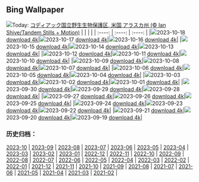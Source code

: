 ## Bing Wallpaper
![](https://global.bing.com/th?id=OHR.KodiakAlaska_JA-JP8382026046_UHD.jpg&w=1000)Today: [コディアック国立野生生物保護区, 米国 アラスカ州 (© Ian Shive/Tandem Stills + Motion)](https://global.bing.com/th?id=OHR.KodiakAlaska_JA-JP8382026046_UHD.jpg)
|      |      |      |
| :----: | :----: | :----: |
|![](https://global.bing.com/th?id=OHR.KodiakAlaska_JA-JP8382026046_UHD.jpg&pid=hp&w=384&h=216&rs=1&c=4)2023-10-18 [download 4k](https://global.bing.com/th?id=OHR.KodiakAlaska_JA-JP8382026046_UHD.jpg)|![](https://global.bing.com/th?id=OHR.SpreadsheetDay_JA-JP8161682030_UHD.jpg&pid=hp&w=384&h=216&rs=1&c=4)2023-10-17 [download 4k](https://global.bing.com/th?id=OHR.SpreadsheetDay_JA-JP8161682030_UHD.jpg)|![](https://global.bing.com/th?id=OHR.GoldenEnchantments_JA-JP7939818582_UHD.jpg&pid=hp&w=384&h=216&rs=1&c=4)2023-10-16 [download 4k](https://global.bing.com/th?id=OHR.GoldenEnchantments_JA-JP7939818582_UHD.jpg)|
|![](https://global.bing.com/th?id=OHR.RingEclipse_JA-JP9257563062_UHD.jpg&pid=hp&w=384&h=216&rs=1&c=4)2023-10-15 [download 4k](https://global.bing.com/th?id=OHR.RingEclipse_JA-JP9257563062_UHD.jpg)|![](https://global.bing.com/th?id=OHR.RailwayDay2023_JA-JP6915793143_UHD.jpg&pid=hp&w=384&h=216&rs=1&c=4)2023-10-14 [download 4k](https://global.bing.com/th?id=OHR.RailwayDay2023_JA-JP6915793143_UHD.jpg)|![](https://global.bing.com/th?id=OHR.ViesteItaly_JA-JP5299332790_UHD.jpg&pid=hp&w=384&h=216&rs=1&c=4)2023-10-13 [download 4k](https://global.bing.com/th?id=OHR.ViesteItaly_JA-JP5299332790_UHD.jpg)|
|![](https://global.bing.com/th?id=OHR.AutumnHedgehog_JA-JP5112338279_UHD.jpg&pid=hp&w=384&h=216&rs=1&c=4)2023-10-12 [download 4k](https://global.bing.com/th?id=OHR.AutumnHedgehog_JA-JP5112338279_UHD.jpg)|![](https://global.bing.com/th?id=OHR.JohnDayFossil_JA-JP4939984855_UHD.jpg&pid=hp&w=384&h=216&rs=1&c=4)2023-10-11 [download 4k](https://global.bing.com/th?id=OHR.JohnDayFossil_JA-JP4939984855_UHD.jpg)|![](https://global.bing.com/th?id=OHR.SoprisSunrise_JA-JP4661289505_UHD.jpg&pid=hp&w=384&h=216&rs=1&c=4)2023-10-10 [download 4k](https://global.bing.com/th?id=OHR.SoprisSunrise_JA-JP4661289505_UHD.jpg)|
|![](https://global.bing.com/th?id=OHR.FremontPetroglyph_JA-JP4463942591_UHD.jpg&pid=hp&w=384&h=216&rs=1&c=4)2023-10-09 [download 4k](https://global.bing.com/th?id=OHR.FremontPetroglyph_JA-JP4463942591_UHD.jpg)|![](https://global.bing.com/th?id=OHR.Hanlu2023_JA-JP9061398422_UHD.jpg&pid=hp&w=384&h=216&rs=1&c=4)2023-10-08 [download 4k](https://global.bing.com/th?id=OHR.Hanlu2023_JA-JP9061398422_UHD.jpg)|![](https://global.bing.com/th?id=OHR.GrizzlyFalls_JA-JP3634717781_UHD.jpg&pid=hp&w=384&h=216&rs=1&c=4)2023-10-07 [download 4k](https://global.bing.com/th?id=OHR.GrizzlyFalls_JA-JP3634717781_UHD.jpg)|
|![](https://global.bing.com/th?id=OHR.TaughannockFalls_JA-JP2595507863_UHD.jpg&pid=hp&w=384&h=216&rs=1&c=4)2023-10-06 [download 4k](https://global.bing.com/th?id=OHR.TaughannockFalls_JA-JP2595507863_UHD.jpg)|![](https://global.bing.com/th?id=OHR.GentooJump_JA-JP8308957970_UHD.jpg&pid=hp&w=384&h=216&rs=1&c=4)2023-10-05 [download 4k](https://global.bing.com/th?id=OHR.GentooJump_JA-JP8308957970_UHD.jpg)|![](https://global.bing.com/th?id=OHR.TarantulaNebula_JA-JP8062980549_UHD.jpg&pid=hp&w=384&h=216&rs=1&c=4)2023-10-04 [download 4k](https://global.bing.com/th?id=OHR.TarantulaNebula_JA-JP8062980549_UHD.jpg)|
|![](https://global.bing.com/th?id=OHR.WhitsundaySwirl_JA-JP7715335529_UHD.jpg&pid=hp&w=384&h=216&rs=1&c=4)2023-10-03 [download 4k](https://global.bing.com/th?id=OHR.WhitsundaySwirl_JA-JP7715335529_UHD.jpg)|![](https://global.bing.com/th?id=OHR.VuittonFoundation_JA-JP7245155728_UHD.jpg&pid=hp&w=384&h=216&rs=1&c=4)2023-10-02 [download 4k](https://global.bing.com/th?id=OHR.VuittonFoundation_JA-JP7245155728_UHD.jpg)|![](https://global.bing.com/th?id=OHR.LakeBledSunrise_JA-JP6531539874_UHD.jpg&pid=hp&w=384&h=216&rs=1&c=4)2023-10-01 [download 4k](https://global.bing.com/th?id=OHR.LakeBledSunrise_JA-JP6531539874_UHD.jpg)|
|![](https://global.bing.com/th?id=OHR.ShenandoahFoliage_JA-JP6899643261_UHD.jpg&pid=hp&w=384&h=216&rs=1&c=4)2023-09-30 [download 4k](https://global.bing.com/th?id=OHR.ShenandoahFoliage_JA-JP6899643261_UHD.jpg)|![](https://global.bing.com/th?id=OHR.HarvestMoon2023_JA-JP6232701669_UHD.jpg&pid=hp&w=384&h=216&rs=1&c=4)2023-09-29 [download 4k](https://global.bing.com/th?id=OHR.HarvestMoon2023_JA-JP6232701669_UHD.jpg)|![](https://global.bing.com/th?id=OHR.MaritimeDay_JA-JP6354094674_UHD.jpg&pid=hp&w=384&h=216&rs=1&c=4)2023-09-28 [download 4k](https://global.bing.com/th?id=OHR.MaritimeDay_JA-JP6354094674_UHD.jpg)|
|![](https://global.bing.com/th?id=OHR.CapriKrupp_JA-JP5333872542_UHD.jpg&pid=hp&w=384&h=216&rs=1&c=4)2023-09-27 [download 4k](https://global.bing.com/th?id=OHR.CapriKrupp_JA-JP5333872542_UHD.jpg)|![](https://global.bing.com/th?id=OHR.VeniceSkatePark_JA-JP4662081868_UHD.jpg&pid=hp&w=384&h=216&rs=1&c=4)2023-09-26 [download 4k](https://global.bing.com/th?id=OHR.VeniceSkatePark_JA-JP4662081868_UHD.jpg)|![](https://global.bing.com/th?id=OHR.GlacierBayOtter_JA-JP4374732070_UHD.jpg&pid=hp&w=384&h=216&rs=1&c=4)2023-09-25 [download 4k](https://global.bing.com/th?id=OHR.GlacierBayOtter_JA-JP4374732070_UHD.jpg)|
|![](https://global.bing.com/th?id=OHR.FraserRiverBC_JA-JP3101600777_UHD.jpg&pid=hp&w=384&h=216&rs=1&c=4)2023-09-24 [download 4k](https://global.bing.com/th?id=OHR.FraserRiverBC_JA-JP3101600777_UHD.jpg)|![](https://global.bing.com/th?id=OHR.Qiufen2023_JA-JP6160561062_UHD.jpg&pid=hp&w=384&h=216&rs=1&c=4)2023-09-23 [download 4k](https://global.bing.com/th?id=OHR.Qiufen2023_JA-JP6160561062_UHD.jpg)|![](https://global.bing.com/th?id=OHR.ShamwariRhino_JA-JP0625327477_UHD.jpg&pid=hp&w=384&h=216&rs=1&c=4)2023-09-22 [download 4k](https://global.bing.com/th?id=OHR.ShamwariRhino_JA-JP0625327477_UHD.jpg)|
|![](https://global.bing.com/th?id=OHR.NobelNorway_JA-JP2271090168_UHD.jpg&pid=hp&w=384&h=216&rs=1&c=4)2023-09-21 [download 4k](https://global.bing.com/th?id=OHR.NobelNorway_JA-JP2271090168_UHD.jpg)|![](https://global.bing.com/th?id=OHR.ArkadiaPark_JA-JP2000756191_UHD.jpg&pid=hp&w=384&h=216&rs=1&c=4)2023-09-20 [download 4k](https://global.bing.com/th?id=OHR.ArkadiaPark_JA-JP2000756191_UHD.jpg)|![](https://global.bing.com/th?id=OHR.OktoberfestWorkers_JA-JP1759437579_UHD.jpg&pid=hp&w=384&h=216&rs=1&c=4)2023-09-19 [download 4k](https://global.bing.com/th?id=OHR.OktoberfestWorkers_JA-JP1759437579_UHD.jpg)|

### 历史归档：
[2023-10](https://github.com/niumoo/bing-wallpaper/tree/main/picture/2023-10/) | [2023-09](https://github.com/niumoo/bing-wallpaper/tree/main/picture/2023-09/) | [2023-08](https://github.com/niumoo/bing-wallpaper/tree/main/picture/2023-08/) | [2023-07](https://github.com/niumoo/bing-wallpaper/tree/main/picture/2023-07/) | [2023-06](https://github.com/niumoo/bing-wallpaper/tree/main/picture/2023-06/) | [2023-05](https://github.com/niumoo/bing-wallpaper/tree/main/picture/2023-05/) | [2023-04](https://github.com/niumoo/bing-wallpaper/tree/main/picture/2023-04/) | [2023-03](https://github.com/niumoo/bing-wallpaper/tree/main/picture/2023-03/) | 
[2023-02](https://github.com/niumoo/bing-wallpaper/tree/main/picture/2023-02/) | [2023-01](https://github.com/niumoo/bing-wallpaper/tree/main/picture/2023-01/) | [2022-12](https://github.com/niumoo/bing-wallpaper/tree/main/picture/2022-12/) | [2022-11](https://github.com/niumoo/bing-wallpaper/tree/main/picture/2022-11/) | [2022-10](https://github.com/niumoo/bing-wallpaper/tree/main/picture/2022-10/) | [2022-09](https://github.com/niumoo/bing-wallpaper/tree/main/picture/2022-09/) | [2022-08](https://github.com/niumoo/bing-wallpaper/tree/main/picture/2022-08/) | [2022-07](https://github.com/niumoo/bing-wallpaper/tree/main/picture/2022-07/) | 
[2022-06](https://github.com/niumoo/bing-wallpaper/tree/main/picture/2022-06/) | [2022-05](https://github.com/niumoo/bing-wallpaper/tree/main/picture/2022-05/) | [2022-04](https://github.com/niumoo/bing-wallpaper/tree/main/picture/2022-04/) | [2022-03](https://github.com/niumoo/bing-wallpaper/tree/main/picture/2022-03/) | [2022-02](https://github.com/niumoo/bing-wallpaper/tree/main/picture/2022-02/) | [2022-01](https://github.com/niumoo/bing-wallpaper/tree/main/picture/2022-01/) | [2021-12](https://github.com/niumoo/bing-wallpaper/tree/main/picture/2021-12/) | [2021-11](https://github.com/niumoo/bing-wallpaper/tree/main/picture/2021-11/) | 
[2021-10](https://github.com/niumoo/bing-wallpaper/tree/main/picture/2021-10/) | [2021-09](https://github.com/niumoo/bing-wallpaper/tree/main/picture/2021-09/) | [2021-08](https://github.com/niumoo/bing-wallpaper/tree/main/picture/2021-08/) | [2021-07](https://github.com/niumoo/bing-wallpaper/tree/main/picture/2021-07/) | [2021-06](https://github.com/niumoo/bing-wallpaper/tree/main/picture/2021-06/) | [2021-05](https://github.com/niumoo/bing-wallpaper/tree/main/picture/2021-05/) | [2021-04](https://github.com/niumoo/bing-wallpaper/tree/main/picture/2021-04/) | [2021-03](https://github.com/niumoo/bing-wallpaper/tree/main/picture/2021-03/) | 
[2021-02](https://github.com/niumoo/bing-wallpaper/tree/main/picture/2021-02/) | 